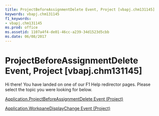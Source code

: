 ```yaml
---
title: ProjectBeforeAssignmentDelete Event, Project [vbapj.chm131145]
keywords: vbapj.chm131145
f1_keywords:
- vbapj.chm131145
ms.prod: office
ms.assetid: 1107a4f4-de01-46cc-a239-34d1523d5cbb
ms.date: 06/08/2017
---
```



# ProjectBeforeAssignmentDelete Event, Project [vbapj.chm131145]

Hi there! You have landed on one of our F1 Help redirector pages. Please select the topic you were looking for below.

[Application.ProjectBeforeAssignmentDelete Event (Project)](http://msdn.microsoft.com/library/f0db513e-3dec-e9d6-8385-ac0117e8f28e%28Office.15%29.aspx)

[Application.WorkpaneDisplayChange Event (Project)](http://msdn.microsoft.com/library/8fad51ed-57f5-a34d-6ef6-f699b605c10c%28Office.15%29.aspx)


